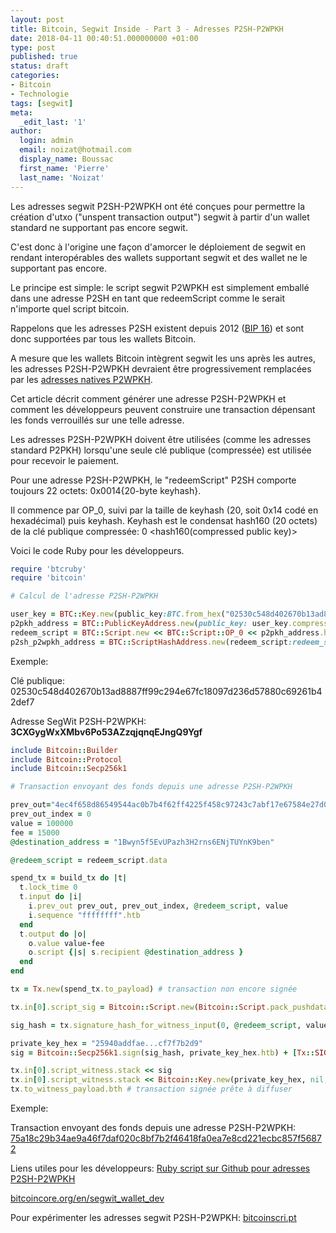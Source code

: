 ```yaml
---
layout: post
title: Bitcoin, Segwit Inside - Part 3 - Adresses P2SH-P2WPKH
date: 2018-04-11 00:40:51.000000000 +01:00
type: post
published: true
status: draft
categories:
- Bitcoin
- Technologie
tags: [segwit]
meta:
  _edit_last: '1'
author:
  login: admin
  email: noizat@hotmail.com
  display_name: Boussac
  first_name: 'Pierre'
  last_name: 'Noizat'
---
```

Les adresses segwit P2SH-P2WPKH ont été conçues pour permettre la création d'utxo ("unspent transaction output") segwit à partir d'un wallet standard ne supportant pas encore segwit.

C'est donc à l'origine une façon d'amorcer le déploiement de segwit en rendant interopérables des wallets supportant segwit et des wallet ne le supportant pas encore.

Le principe est simple: le script segwit P2WPKH est simplement emballé dans une adresse P2SH en tant que redeemScript comme le serait n'importe quel script bitcoin.

Rappelons que les adresses P2SH existent depuis 2012 ([BIP 16](https://github.com/bitcoin/bips/blob/master/bip-0016.mediawiki)) et sont donc supportées par tous les wallets Bitcoin.

A mesure que les wallets Bitcoin intègrent segwit les uns après les autres, les adresses P2SH-P2WPKH devraient être progressivement remplacées par les [adresses natives P2WPKH](http://e-ducat.fr/2018-01-31-segwit-inside-native-p2wpkh-fr/).

Cet article décrit comment générer une adresse P2SH-P2WPKH et comment les développeurs peuvent construire une transaction dépensant les fonds verrouillés sur une telle adresse.

Les adresses P2SH-P2WPKH doivent être utilisées (comme les adresses standard P2PKH) lorsqu'une seule clé publique (compressée) est utilisée pour recevoir le paiement.

Pour une adresse P2SH-P2WPKH, le "redeemScript" P2SH comporte toujours 22 octets: 0x0014{20-byte keyhash}.

Il commence par OP_0, suivi par la taille de keyhash (20, soit 0x14 codé en hexadécimal) puis keyhash. Keyhash est le condensat hash160 (20 octets) de la clé publique compressée:
0 <hash160(compressed public key)>


Voici le code Ruby pour les développeurs.

```ruby
require 'btcruby'
require 'bitcoin'

# Calcul de l'adresse P2SH-P2WPKH

user_key = BTC::Key.new(public_key:BTC.from_hex("02530c548d402670b13ad8887ff99c294e67fc18097d236d57880c69261b42def7")) 
p2pkh_address = BTC::PublicKeyAddress.new(public_key: user_key.compressed_public_key)
redeem_script = BTC::Script.new << BTC::Script::OP_0 << p2pkh_address.hash
p2sh_p2wpkh_address = BTC::ScriptHashAddress.new(redeem_script:redeem_script).to_s
```

Exemple:

Clé publique: 02530c548d402670b13ad8887ff99c294e67fc18097d236d57880c69261b42def7

Adresse SegWit P2SH-P2WPKH: **3CXGygWxXMbv6Po53AZzqjqnqEJngQ9Ygf**


```ruby
include Bitcoin::Builder
include Bitcoin::Protocol
include Bitcoin::Secp256k1

# Transaction envoyant des fonds depuis une adresse P2SH-P2WPKH

prev_out="4ec4f658d86549544ac0b7b4f62ff4225f458c97243c7abf17e67584e27d0d08"
prev_out_index = 0
value = 100000
fee = 15000
@destination_address = "1Bwyn5f5EvUPazh3H2rns6ENjTUYnK9ben"

@redeem_script = redeem_script.data

spend_tx = build_tx do |t|
  t.lock_time 0
  t.input do |i|
    i.prev_out prev_out, prev_out_index, @redeem_script, value
    i.sequence "ffffffff".htb
  end
  t.output do |o|
    o.value value-fee
    o.script {|s| s.recipient @destination_address }
  end
end

tx = Tx.new(spend_tx.to_payload) # transaction non encore signée

tx.in[0].script_sig = Bitcoin::Script.new(Bitcoin::Script.pack_pushdata(@redeem_script)).to_payload

sig_hash = tx.signature_hash_for_witness_input(0, @redeem_script, value)

private_key_hex = "25940addfae...cf7f7b2d9"
sig = Bitcoin::Secp256k1.sign(sig_hash, private_key_hex.htb) + [Tx::SIGHASH_TYPE[:all]].pack("C")

tx.in[0].script_witness.stack << sig
tx.in[0].script_witness.stack << Bitcoin::Key.new(private_key_hex, nil, true).pub.htb
tx.to_witness_payload.bth # transaction signée prête à diffuser
```

Exemple:

Transaction envoyant des fonds depuis une adresse P2SH-P2WPKH: [75a18c29b34ae9a46f7daf020c8bf7b2f46418fa0ea7e8cd221ecbc857f56872](https://blockchain.info/tx/75a18c29b34ae9a46f7daf020c8bf7b2f46418fa0ea7e8cd221ecbc857f56872)

Liens utiles pour les développeurs:
[Ruby script sur Github pour adresses P2SH-P2WPKH](https://gist.github.com/pierrenoizat/f082d62d49e49f81978b97ad5900789a)

[bitcoincore.org/en/segwit_wallet_dev](https://bitcoincore.org/en/segwit_wallet_dev/)

Pour expérimenter les adresses segwit P2SH-P2WPKH: [bitcoinscri.pt](http://bitcoinscri.pt/pages/segwit_p2sh_p2wpkh_address)
